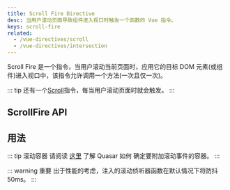 ```yaml
---
title: Scroll Fire Directive
desc: 当用户滚动页面导致组件进入视口时触发一个函数的 Vue 指令。
keys: scroll-fire
related:
  - /vue-directives/scroll
  - /vue-directives/intersection
---
```

Scroll Fire 是一个指令，当用户滚动当前页面时，应用它的目标 DOM 元素(或组件)进入视口中，该指令允许调用一个方法(一次且仅一次)。

::: tip
还有一个[Scroll](/vue-directives/scroll)指令，每当用户滚动页面时就会触发。
:::

## ScrollFire API

<doc-api file="ScrollFire" />

## 用法

::: tip 滚动容器
请阅读 [这里](/vue-components/scroll-observer#确定滚动的容器) 了解 Quasar 如何 确定要附加滚动事件的容器。
:::

<doc-example title="Basic" file="ScrollFire/Basic" scrollable />

::: warning  重要
出于性能的考虑，注入的滚动侦听器函数在默认情况下将防抖 50ms。
:::
